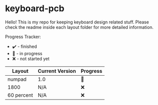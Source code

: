 # keyboard-pcb

Hello! This is my repo for keeping keyboard design related stuff. Please check the readme inside each layout folder for more detailed information. 

Progress Tracker: 

- ✔️ - finished
- 🚧 - in progress
- ❌ - not started yet


Layout | Current Version | Progress 
--- | --- | --- 
numpad | 1.0 | 🚧
1800 | N/A | ❌
60 percent | N/A | ❌

